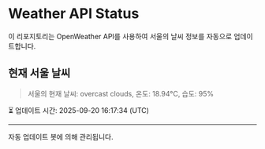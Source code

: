 
# Weather API Status

이 리포지토리는 OpenWeather API를 사용하여 서울의 날씨 정보를 자동으로 업데이트합니다.

## 현재 서울 날씨
> 서울의 현재 날씨: overcast clouds, 온도: 18.94°C, 습도: 95%

⏳ 업데이트 시간: 2025-09-20 16:17:34 (UTC)

---
자동 업데이트 봇에 의해 관리됩니다.
